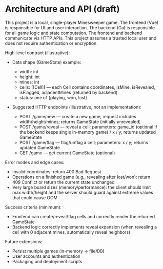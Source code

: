 # Architecture and API (draft)

This project is a local, single-player Minesweeper game. The frontend (Vue) is responsible for UI and user interaction. The backend (Go) is responsible for all game logic and state computation. The frontend and backend communicate via HTTP APIs. This project assumes a trusted local user and does not require authentication or encryption.

High-level contract (illustrative):

- Data shape (GameState) example:
  - width: int
  - height: int
  - mines: int
  - cells: [[Cell]] — each Cell contains coordinates, isMine, isRevealed, isFlagged, adjacentMines (returned by backend)
  - status: one of {playing, won, lost}

- Suggested HTTP endpoints (illustrative, not an implementation):
  - POST /game/new — create a new game; request includes width/height/mines; returns GameState (initially unrevealed)
  - POST /game/reveal — reveal a cell; parameters: game_id (optional if the backend keeps single in-memory game) / x / y; returns updated GameState
  - POST /game/flag — flag/unflag a cell; parameters: x / y; returns updated GameState
  - GET /game — get current GameState (optional)

Error modes and edge cases:

- Invalid coordinates: return 400 Bad Request
- Operations on a finished game (e.g., revealing after lost/won): return 409 Conflict or return the current state unchanged
- Very large board sizes (memory/performance): the client should limit max width/height and the server should guard against extreme values that could cause OOM

Success criteria (minimum):

- Frontend can create/reveal/flag cells and correctly render the returned GameState
- Backend logic correctly implements reveal expansion (when revealing a cell with 0 adjacent mines, automatically reveal neighbors)

Future extensions:

- Persist multiple games (in-memory -> file/DB)
- User accounts and authentication
- Packaging and deployment scripts
